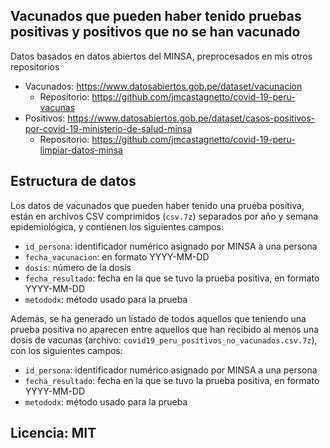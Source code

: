 ## Vacunados que pueden haber tenido pruebas positivas y positivos que no se han vacunado

Datos basados en datos abiertos del MINSA, preprocesados en mis otros repositorios

- Vacunados: https://www.datosabiertos.gob.pe/dataset/vacunacion
  - Repositorio: https://github.com/jmcastagnetto/covid-19-peru-vacunas
- Positivos: https://www.datosabiertos.gob.pe/dataset/casos-positivos-por-covid-19-ministerio-de-salud-minsa
  - Repositorio: https://github.com/jmcastagnetto/covid-19-peru-limpiar-datos-minsa

## Estructura de datos

Los datos de vacunados que pueden haber tenido una prueba positiva, están en archivos CSV comprimidos (`csv.7z`) separados por año y semana epidemiológica, y contienen los siguientes campos:

- `id_persona`: identificador numérico asignado por MINSA a una persona
- `fecha_vacunacion`: en formato YYYY-MM-DD
- `dosis`: número de la dosis
- `fecha_resultado`: fecha en la que se tuvo la prueba positiva, en formato YYYY-MM-DD
- `metododx`: método usado para la prueba

Además, se ha generado un listado de todos aquellos que teniendo una prueba positiva no aparecen entre aquellos que han recibido al menos una dosis de vacunas (archivo: `covid19_peru_positivos_no_vacunados.csv.7z`), con los siguientes campos:

- `id_persona`: identificador numérico asignado por MINSA a una persona
- `fecha_resultado`: fecha en la que se tuvo la prueba positiva, en formato YYYY-MM-DD
- `metododx`: método usado para la prueba


## Licencia: MIT
